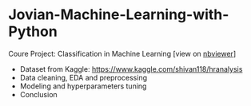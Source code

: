 # Jovian-Machine-Learning-with-Python

Coure Project: Classification in Machine Learning [view on [nbviewer](https://nbviewer.org/github/phatphudo/Jovian-Machine-Learning-with-Python/blob/master/Course%20Project%20-%20Real-World%20Machine%20Learning%20Model/HR_analysis-classification.ipynb)]

* Dataset from Kaggle: https://www.kaggle.com/shivan118/hranalysis
* Data cleaning, EDA and preprocessing
* Modeling and hyperparameters tuning
* Conclusion
